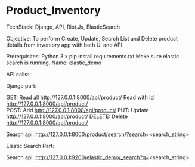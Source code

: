 # Product_Inventory
TechStack: Django, API, Riot.Js, ElasticSearch

Objective:
  To perform Create, Update, Search List and Delete product details from inventory app with both UI and API
 
 Prerequisites:
  Python 3.x
  pip install requirements.txt
  Make sure elastic search is running. Name: elastic_demo
 
 API calls:
 
 Django part:

GET: Read all        http://127.0.0.1:8000/api/product/
     Read with Id    http://127.0.0.1:8000/api/product/<id>   	
POST: Add            http://127.0.0.1:8000/api/product/
PUT:  Update	     http://127.0.0.1:8000/api/product/<id>
DELETE: Delete	     http://127.0.0.1:8000/api/product/<id>


Search api:          http://127.0.0.1:8000/product/search/?search=<search_string>


Elastic Search Part:

Search api:          http://127.0.0.1:9200/elastic_demo/_search?q=<search_string>
